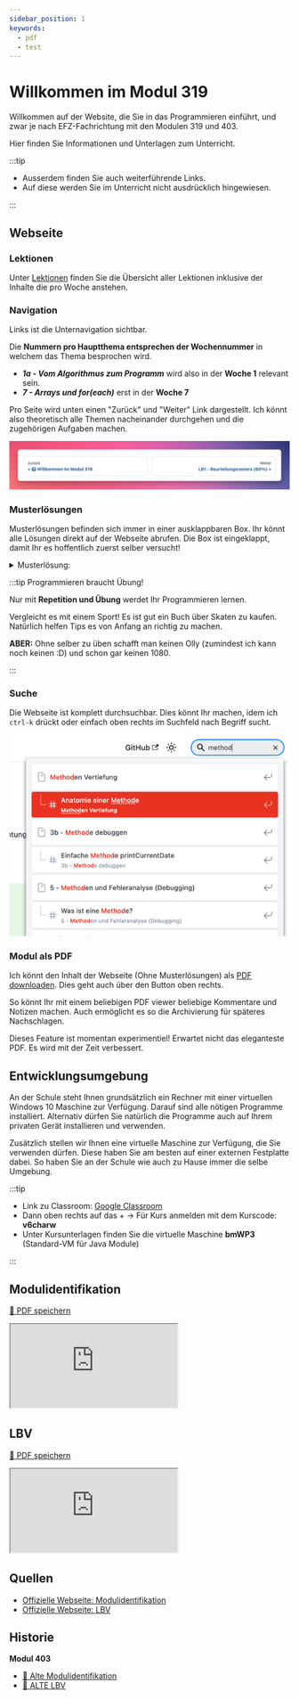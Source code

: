 ```yaml
---
sidebar_position: 1
keywords:
  - pdf
  - test
---
```


# Willkommen im Modul 319

Willkommen auf der Website, die Sie in das Programmieren einführt, und zwar je
nach EFZ-Fachrichtung mit den Modulen 319 und 403.

Hier finden Sie Informationen und Unterlagen zum Unterricht.

:::tip

- Ausserdem finden Sie auch weiterführende Links.
- Auf diese werden Sie im Unterricht nicht ausdrücklich hingewiesen.

:::

## Webseite

### Lektionen

Unter [Lektionen](./lektionen/index.md) finden Sie die Übersicht aller Lektionen
inklusive der Inhalte die pro Woche anstehen.

### Navigation

Links ist die Unternavigation sichtbar.

Die **Nummern pro Hauptthema entsprechen der Wochennummer** in welchem das Thema
besprochen wird.

- _**1a - Vom Algorithmus zum Programm**_ wird also in der **Woche 1** relevant
  sein.
- _**7 - Arrays und for(each)**_ erst in der **Woche 7**

Pro Seite wird unten einen "Zurück" und "Weiter" Link dargestellt. Ich könnt
also theoretisch alle Themen nacheinander durchgehen und die zugehörigen
Aufgaben machen.

![weiter](./images/weiter.png)

### Musterlösungen

Musterlösungen befinden sich immer in einer ausklappbaren Box. Ihr könnt alle
Lösungen direkt auf der Webseite abrufen. Die Box ist eingeklappt, damit Ihr es
hoffentlich zuerst selber versucht!

<details><summary>Musterlösung:</summary>

Ich bin eine Musterlösung. Bitte zuerst selbst versuchen :smiley:

</details>

:::tip Programmieren braucht Übung!

Nur mit **Repetition und Übung** werdet Ihr Programmieren lernen.

Vergleicht es mit einem Sport! Es ist gut ein Buch über Skaten zu kaufen.
Natürlich helfen Tips es von Anfang an richtig zu machen.

**ABER:** Ohne selber zu üben schafft man keinen Olly (zumindest ich kann noch
keinen :D) und schon gar keinen 1080.

:::

### Suche

Die Webseite ist komplett durchsuchbar. Dies könnt Ihr machen, idem ich `ctrl-k`
drückt oder einfach oben rechts im Suchfeld nach Begriff sucht.

![suchen](./images/suchen.png)

### Modul als PDF

Ich könnt den Inhalt der Webseite (Ohne Musterlösungen) als
[PDF downloaden](https://codingluke.github.io/bbzbl-modul-319/assets/pdf/bbzbl-modul-319.pdf).
Dies geht auch über den Button oben rechts.

So könnt Ihr mit einem beliebigen PDF viewer beliebige Kommentare und Notizen
machen. Auch ermöglicht es so die Archivierung für späteres Nachschlagen.

Dieses Feature ist momentan experimentiel! Erwartet nicht das eleganteste PDF.
Es wird mit der Zeit verbessert.

## Entwicklungsumgebung

An der Schule steht Ihnen grundsätzlich ein Rechner mit einer virtuellen Windows
10 Maschine zur Verfügung. Darauf sind alle nötigen Programme installiert.
Alternativ dürfen Sie natürlich die Programme auch auf Ihrem privaten Gerät
installieren und verwenden.

Zusätzlich stellen wir Ihnen eine virtuelle Maschine zur Verfügung, die Sie
verwenden dürfen. Diese haben Sie am besten auf einer externen Festplatte dabei.
So haben Sie an der Schule wie auch zu Hause immer die selbe Umgebung.

:::tip

- Link zu Classroom: [Google Classroom](https://classroom.google.com/)
- Dann oben rechts auf das + -> Für Kurs anmelden mit dem Kurscode: **v6charw**
- Unter Kursunterlagen finden Sie die virtuelle Maschine **bmWP3** (Standard-VM
  für Java Module)

:::

## Modulidentifikation

[:floppy_disk: PDF speichern](https://modulbaukasten.ch/Module/319_1_Applikationen%20entwerfen%20und%20implementieren.pdf)

<iframe src="https://modulbaukasten.ch/Module/319_1_Applikationen%20entwerfen%20und%20implementieren.pdf"></iframe>

## LBV

[:floppy_disk: PDF speichern](https://www.modulbaukasten.ch/Module/319_1_Applikationen%20entwerfen%20und%20implementieren.pdf)

<iframe src="https://www.modulbaukasten.ch/Module/319_1_Applikationen%20entwerfen%20und%20implementieren.pdf"></iframe>

## Quellen

- [Offizielle Webseite: Modulidentifikation](https://www.modulbaukasten.ch/module/319)
- [Offizielle Webseite: LBV](https://www.modulbaukasten.ch/module/319/2/de-DE?lbv=0)

## Historie

**Modul 403**

- [:paperclip: Alte Modulidentifikation](https://www.modulbaukasten.ch/module/403/1/de-DE)
- [:paperclip: ALTE LBV](https://www.modulbaukasten.ch/module/403/2/de-DE?lbv=0)
